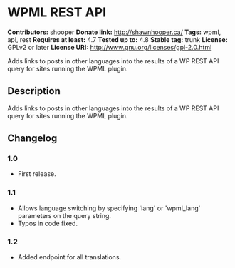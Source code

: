 # WPML REST API #
**Contributors:** shooper
**Donate link:** http://shawnhooper.ca/
**Tags:** wpml, api, rest
**Requires at least:** 4.7
**Tested up to:** 4.8
**Stable tag:** trunk
**License:** GPLv2 or later
**License URI:** http://www.gnu.org/licenses/gpl-2.0.html

Adds links to posts in other languages into the results of a WP REST API query for sites running the WPML plugin.

## Description ##

Adds links to posts in other languages into the results of a WP REST API query for sites running the WPML plugin.

## Changelog ##

### 1.0 ###
* First release.

### 1.1 ###
* Allows language switching by specifying 'lang' or 'wpml_lang' parameters on the query string.
* Typos in code fixed.
### 1.2 ###
* Added endpoint for all translations.

